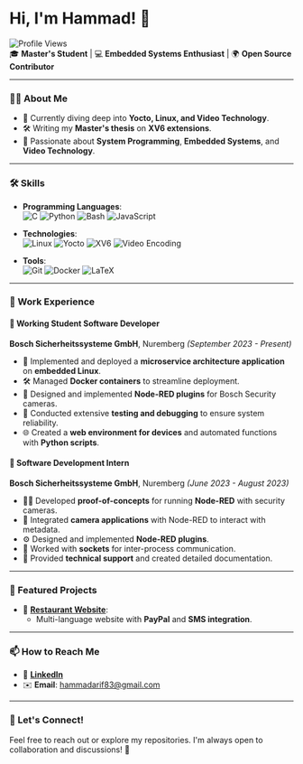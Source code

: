 # Hi, I'm Hammad! 👋

![Profile Views](https://komarev.com/ghpvc/?username=hammadarif&color=blue)  
🎓 **Master's Student** | 💻 **Embedded Systems Enthusiast** | 🌍 **Open Source Contributor**

---

### 👨‍💻 About Me
- 🌱 Currently diving deep into **Yocto, Linux, and Video Technology**.  
- 🛠️ Writing my **Master's thesis** on **XV6 extensions**.  
- 🎯 Passionate about **System Programming**, **Embedded Systems**, and **Video Technology**.  

---

### 🛠️ Skills
- **Programming Languages**:  
  ![C](https://img.shields.io/badge/C-%2300599C.svg?style=flat&logo=c&logoColor=white)
  ![Python](https://img.shields.io/badge/Python-%2314354C.svg?style=flat&logo=python&logoColor=white)
  ![Bash](https://img.shields.io/badge/Bash-%23121011.svg?style=flat&logo=gnu-bash&logoColor=white)
  ![JavaScript](https://img.shields.io/badge/JavaScript-%23F7DF1E.svg?style=flat&logo=javascript&logoColor=black)  

- **Technologies**:  
  ![Linux](https://img.shields.io/badge/Linux-%23000000.svg?style=flat&logo=linux&logoColor=white)
  ![Yocto](https://img.shields.io/badge/Yocto-%231572B6.svg?style=flat&logo=yocto&logoColor=white)
  ![XV6](https://img.shields.io/badge/XV6-%230A66C2.svg?style=flat)
  ![Video Encoding](https://img.shields.io/badge/Video-Encoding%20%26%20Decoding-orange)  

- **Tools**:  
  ![Git](https://img.shields.io/badge/Git-%23F05032.svg?style=flat&logo=git&logoColor=white)
  ![Docker](https://img.shields.io/badge/Docker-%230db7ed.svg?style=flat&logo=docker&logoColor=white)
  ![LaTeX](https://img.shields.io/badge/LaTeX-%23008080.svg?style=flat&logo=latex&logoColor=white)

---

### 💼 Work Experience

#### 🌟 **Working Student Software Developer**  
**Bosch Sicherheitssysteme GmbH**, Nuremberg *(September 2023 - Present)*  
- 🚀 Implemented and deployed a **microservice architecture application** on **embedded Linux**.  
- 🛠️ Managed **Docker containers** to streamline deployment.  
- 🔧 Designed and implemented **Node-RED plugins** for Bosch Security cameras.  
- 🧪 Conducted extensive **testing and debugging** to ensure system reliability.  
- 🌐 Created a **web environment for devices** and automated functions with **Python scripts**.  

#### 🌟 **Software Development Intern**  
**Bosch Sicherheitssysteme GmbH**, Nuremberg *(June 2023 - August 2023)*  
- 🧑‍💻 Developed **proof-of-concepts** for running **Node-RED** with security cameras.  
- 🔗 Integrated **camera applications** with Node-RED to interact with metadata.  
- ⚙️ Designed and implemented **Node-RED plugins**.  
- 📡 Worked with **sockets** for inter-process communication.  
- 📄 Provided **technical support** and created detailed documentation.  

---

### 📂 Featured Projects

- 🍴 [**Restaurant Website**](https://essencityh.com):  
  - Multi-language website with **PayPal** and **SMS integration**.  

<!-- 
- 🚀 [XV6 Extensions](https://github.com/hammadarif/Extended-Version-of-Xv6.git):  
  - Enhanced XV6 with modular driver integration.  
-->

---

### 📫 How to Reach Me
- 🔗 [**LinkedIn**](https://linkedin.com/in/hammadarif)  
- ✉️ **Email**: hammadarif83@gmail.com  

---
<!--
### 📊 GitHub Stats
![Hammad's GitHub stats](https://github-readme-stats.vercel.app/api?username=hammadarif&show_icons=true&theme=radical)  
![Top Languages](https://github-readme-stats.vercel.app/api/top-langs/?username=hammadarif&layout=compact&theme=radical)

---
-->
### 🔗 Let's Connect!
Feel free to reach out or explore my repositories. I'm always open to collaboration and discussions! 🚀

<!--
**hammadarif/hammadarif** is a ✨ _special_ ✨ repository because its `README.md` (this file) appears on your GitHub profile.

Here are some ideas to get you started:

- 🔭 I’m currently working on ...
- 🌱 I’m currently learning ...
- 👯 I’m looking to collaborate on ...
- 🤔 I’m looking for help with ...
- 💬 Ask me about ...
- 📫 How to reach me: ...
- 😄 Pronouns: ...
- ⚡ Fun fact: ...
-->
